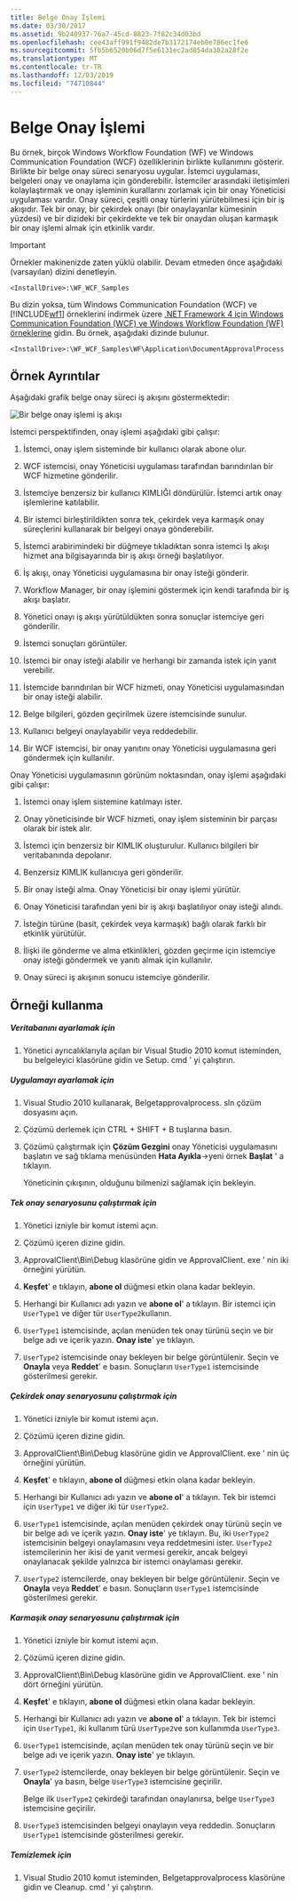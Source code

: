 ```yaml
---
title: Belge Onay İşlemi
ms.date: 03/30/2017
ms.assetid: 9b240937-76a7-45cd-8823-7f82c34d03bd
ms.openlocfilehash: cee43aff991f9482de7b3172174eb0e786ec1fe6
ms.sourcegitcommit: 5fb5b6520b06d7f5e6131ec2ad854da302a28f2e
ms.translationtype: MT
ms.contentlocale: tr-TR
ms.lasthandoff: 12/03/2019
ms.locfileid: "74710844"
---
```

# <a name="document-approval-process"></a>Belge Onay İşlemi

Bu örnek, birçok Windows Workflow Foundation (WF) ve Windows Communication Foundation (WCF) özelliklerinin birlikte kullanımını gösterir. Birlikte bir belge onay süreci senaryosu uygular. İstemci uygulaması, belgeleri onay ve onaylama için gönderebilir. İstemciler arasındaki iletişimleri kolaylaştırmak ve onay işleminin kurallarını zorlamak için bir onay Yöneticisi uygulaması vardır. Onay süreci, çeşitli onay türlerini yürütebilmesi için bir iş akışıdır. Tek bir onay, bir çekirdek onayı (bir onaylayanlar kümesinin yüzdesi) ve bir dizideki bir çekirdekte ve tek bir onaydan oluşan karmaşık bir onay işlemi almak için etkinlik vardır.

> [!IMPORTANT]
> Örnekler makinenizde zaten yüklü olabilir. Devam etmeden önce aşağıdaki (varsayılan) dizini denetleyin.
>
> `<InstallDrive>:\WF_WCF_Samples`
>
> Bu dizin yoksa, tüm Windows Communication Foundation (WCF) ve [!INCLUDE[wf1](../../../../includes/wf1-md.md)] örneklerini indirmek üzere [.NET Framework 4 için Windows Communication Foundation (WCF) ve Windows Workflow Foundation (WF) örneklerine](https://www.microsoft.com/download/details.aspx?id=21459) gidin. Bu örnek, aşağıdaki dizinde bulunur.
>
> `<InstallDrive>:\WF_WCF_Samples\WF\Application\DocumentApprovalProcess`

## <a name="sample-details"></a>Örnek Ayrıntılar

Aşağıdaki grafik belge onay süreci iş akışını göstermektedir:

![Bir belge onay işlemi iş akışı](./media/document-approval-process/document-approval-process.jpg)

İstemci perspektifinden, onay işlemi aşağıdaki gibi çalışır:

1. İstemci, onay işlem sisteminde bir kullanıcı olarak abone olur.

2. WCF istemcisi, onay Yöneticisi uygulaması tarafından barındırılan bir WCF hizmetine gönderilir.

3. İstemciye benzersiz bir kullanıcı KIMLIĞI döndürülür. İstemci artık onay işlemlerine katılabilir.

4. Bir istemci birleştirildikten sonra tek, çekirdek veya karmaşık onay süreçlerini kullanarak bir belgeyi onaya gönderebilir.

5. İstemci arabirimindeki bir düğmeye tıkladıktan sonra istemci Iş akışı hizmet ana bilgisayarında bir iş akışı örneği başlatılıyor.

6. İş akışı, onay Yöneticisi uygulamasına bir onay isteği gönderir.

7. Workflow Manager, bir onay işlemini göstermek için kendi tarafında bir iş akışı başlatır.

8. Yönetici onayı iş akışı yürütüldükten sonra sonuçlar istemciye geri gönderilir.

9. İstemci sonuçları görüntüler.

10. İstemci bir onay isteği alabilir ve herhangi bir zamanda istek için yanıt verebilir.

11. İstemcide barındırılan bir WCF hizmeti, onay Yöneticisi uygulamasından bir onay isteği alabilir.

12. Belge bilgileri, gözden geçirilmek üzere istemcisinde sunulur.

13. Kullanıcı belgeyi onaylayabilir veya reddedebilir.

14. Bir WCF istemcisi, bir onay yanıtını onay Yöneticisi uygulamasına geri göndermek için kullanılır.

Onay Yöneticisi uygulamasının görünüm noktasından, onay işlemi aşağıdaki gibi çalışır:

1. İstemci onay işlem sistemine katılmayı ister.

2. Onay yöneticisinde bir WCF hizmeti, onay işlem sisteminin bir parçası olarak bir istek alır.

3. İstemci için benzersiz bir KIMLIK oluşturulur. Kullanıcı bilgileri bir veritabanında depolanır.

4. Benzersiz KIMLIK kullanıcıya geri gönderilir.

5. Bir onay isteği alma. Onay Yöneticisi bir onay işlemi yürütür.

6. Onay Yöneticisi tarafından yeni bir iş akışı başlatılıyor onay isteği alındı.

7. İsteğin türüne (basit, çekirdek veya karmaşık) bağlı olarak farklı bir etkinlik yürütülür.

8. İlişki ile gönderme ve alma etkinlikleri, gözden geçirme için istemciye onay isteği göndermek ve yanıtı almak için kullanılır.

9. Onay süreci iş akışının sonucu istemciye gönderilir.

## <a name="using-the-sample"></a>Örneği kullanma

##### <a name="to-set-up-the-database"></a>Veritabanını ayarlamak için

1. Yönetici ayrıcalıklarıyla açılan bir Visual Studio 2010 komut isteminden, bu belgeleyici klasörüne gidin ve Setup. cmd ' yi çalıştırın.

##### <a name="to-set-up-the-application"></a>Uygulamayı ayarlamak için

1. Visual Studio 2010 kullanarak, Belgetapprovalprocess. sln çözüm dosyasını açın.

2. Çözümü derlemek için CTRL + SHIFT + B tuşlarına basın.

3. Çözümü çalıştırmak için **Çözüm Gezgini** onay Yöneticisi uygulamasını başlatın ve sağ tıklama menüsünden **Hata Ayıkla**->yeni örnek **Başlat** ' a tıklayın.

    Yöneticinin çıkışının, olduğunu bilmenizi sağlamak için bekleyin.

##### <a name="to-run-the-single-approval-scenario"></a>Tek onay senaryosunu çalıştırmak için

1. Yönetici izniyle bir komut istemi açın.

2. Çözümü içeren dizine gidin.

3. ApprovalClient\Bin\Debug klasörüne gidin ve ApprovalClient. exe ' nin iki örneğini yürütün.

4. **Keşfet**' e tıklayın, **abone ol** düğmesi etkin olana kadar bekleyin.

5. Herhangi bir Kullanıcı adı yazın ve **abone ol**' a tıklayın. Bir istemci için `UserType1` ve diğer tür `UserType2`kullanın.

6. `UserType1` istemcisinde, açılan menüden tek onay türünü seçin ve bir belge adı ve içerik yazın. **Onay iste**' ye tıklayın.

7. `UserType2` istemcisinde onay bekleyen bir belge görüntülenir. Seçin ve **Onayla** veya **Reddet**' e basın. Sonuçların `UserType1` istemcisinde gösterilmesi gerekir.

##### <a name="to-run-the-quorum-approval-scenario"></a>Çekirdek onay senaryosunu çalıştırmak için

1. Yönetici izniyle bir komut istemi açın.

2. Çözümü içeren dizine gidin.

3. ApprovalClient\Bin\Debug klasörüne gidin ve ApprovalClient. exe ' nin üç örneğini yürütün.

4. **Keşfet**' e tıklayın, **abone ol** düğmesi etkin olana kadar bekleyin.

5. Herhangi bir Kullanıcı adı yazın ve **abone ol**' a tıklayın. Tek bir istemci için `UserType1` ve diğer iki tür `UserType2`.

6. `UserType1` istemcisinde, açılan menüden çekirdek onay türünü seçin ve bir belge adı ve içerik yazın. **Onay iste**' ye tıklayın. Bu, iki `UserType2` istemcisinin belgeyi onaylamasını veya reddetmesini ister. `UserType2` istemcilerinin her ikisi de yanıt vermesi gerekir, ancak belgeyi onaylanacak şekilde yalnızca bir istemci onaylaması gerekir.

7. `UserType2` istemcilerde, onay bekleyen bir belge görüntülenir. Seçin ve **Onayla** veya **Reddet**' e basın. Sonuçların `UserType1` istemcisinde gösterilmesi gerekir.

##### <a name="to-run-the-complex-approval-scenario"></a>Karmaşık onay senaryosunu çalıştırmak için

1. Yönetici izniyle bir komut istemi açın.

2. Çözümü içeren dizine gidin.

3. ApprovalClient\Bin\Debug klasörüne gidin ve ApprovalClient. exe ' nin dört örneğini yürütün.

4. **Keşfet**' e tıklayın, **abone ol** düğmesi etkin olana kadar bekleyin.

5. Herhangi bir Kullanıcı adı yazın ve **abone ol**' a tıklayın. Tek bir istemci için `UserType1`, iki kullanım türü `UserType2`ve son kullanımda `UserType3`.

6. `UserType1` istemcisinde, açılan menüden tek onay türünü seçin ve bir belge adı ve içerik yazın. **Onay iste**' ye tıklayın.

7. `UserType2` istemcilerde, onay bekleyen bir belge görüntülenir. Seçin ve **Onayla**' ya basın, belge `UserType3` istemcisine geçirilir.

    Belge ilk `UserType2` çekirdeği tarafından onaylanırsa, belge `UserType3` istemcisine geçirilir.

8. `UserType3` istemcisinden belgeyi onaylayın veya reddedin. Sonuçların `UserType1` istemcisinde gösterilmesi gerekir.

##### <a name="to-clean-up"></a>Temizlemek için

1. Visual Studio 2010 komut isteminden, Belgetapprovalprocess klasörüne gidin ve Cleanup. cmd ' yi çalıştırın.
